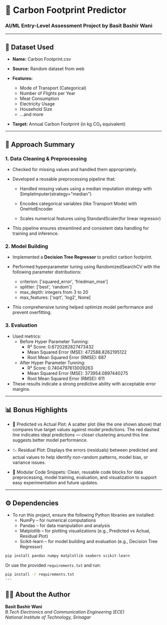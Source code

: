 # 🌱 Carbon Footprint Predictor

### AI/ML Entry-Level Assessment Project by Basit Bashir Wani

---

## 📂 Dataset Used

* **Name:** Carbon Footprint.csv
* **Source:** Random dataset from web
* **Features:**

  * Mode of Transport (Categorical)
  * Number of Flights per Year
  * Meat Consumption
  * Electricity Usage
  * Household Size
  * ...and more
* **Target:** Annual Carbon Footprint (in kg CO₂ equivalent)

---

## 🧠 Approach Summary

### 1. Data Cleaning & Preprocessing
* Checked for missing values and handled them appropriately.

* Developed a reusable preprocessing pipeline that:
  * Handled missing values using a median imputation strategy with SimpleImputer(strategy="median")

  * Encodes categorical variables (like Transport Mode) with OneHotEncoder

  * Scales numerical features using StandardScaler(for linear regressor)

* This pipeline ensures streamlined and consistent data handling for training and inference.
### 2. Model Building

* Implemented a **Decision Tree Regressor** to predict carbon footprint.
* Performed hyperparameter tuning using RandomizedSearchCV with the following parameter distributions:
  * criterion: ['squared_error', 'friedman_mse']
  * splitter: ['best', 'random']
  * max_depth: integers from 3 to 20
  * max_features: ['sqrt', 'log2', None]

* This comprehensive tuning helped optimize model performance and prevent overfitting.


### 3. Evaluation

* Used metrics:
   * Before Hyper Parameter Tunning: 
     * R² Score: 0.6720282827473432
     * Mean Squared Error (MSE): 472588.8262195122
     * Root Mean Squared Error (RMSE): 687
   * After Hyper Parameter Tunning: 
     * R² Score: 0.7404797613009263
     * Mean Squared Error (MSE): 373954.0897440275
     * Root Mean Squared Error (RMSE): 611
* These results indicate a strong predictive ability with acceptable error margins.

---

## 📊 Bonus Highlights

* 📌 Predicted vs Actual Plot: A scatter plot (like the one shown above) that compares true target values against model predictions. The red dashed line indicates ideal predictions — closer clustering around this line suggests better model performance.

* 📉 Residual Plot: Displays the errors (residuals) between predicted and actual values to help identify non-random patterns, model bias, or variance issues.

* 🧩 Modular Code Snippets: Clean, reusable code blocks for data preprocessing, model training, evaluation, and visualization to support easy experimentation and future updates.

---

## ⚙️ Dependencies

* To run this project, ensure the following Python libraries are installed:
  * NumPy – for numerical computations
  * Pandas – for data manipulation and analysis
  * Matplotlib – for plotting visualizations (e.g., Predicted vs Actual, Residual Plot)
  * Scikit-learn – for model building and evaluation (e.g., Decision Tree Regressor)

```bash
pip install pandas numpy matplotlib seaborn scikit-learn
```

Or use the provided `requirements.txt` and run: 
```bash
pip install -r requirements.txt
---
```
## 👨‍💻 About the Author

**Basit Bashir Wani**  
*B.Tech Electronics and Communication Engineering (ECE)*  
*National Institute of Technology, Srinagar*
